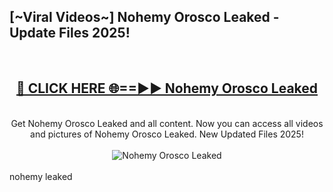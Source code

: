 <h2>[~Viral Videos~] Nohemy Orosco Leaked - Update Files 2025!</h2>
<br>
<div align="center">
<h2><a href="https://betterlinks.top/A2PfLJ" rel="nofollow">🔴 CLICK HERE 🌐==►► Nohemy Orosco Leaked</a></h2>
<br>
Get Nohemy Orosco Leaked and all content. Now you can access all videos and pictures of Nohemy Orosco Leaked. New Updated Files 2025!
<br>
<br>
<a href="https://betterlinks.top/A2PfLJ" rel="nofollow" data-target="animated-image.originalLink"><img src="https://i.ibb.co.com/WyWwxjT/player-gif2.gif" alt="Nohemy Orosco Leaked" style="max-width: 100%; display: inline-block;" data-target="animated-image.originalImage"></a>
</div>
<br>
nohemy leaked